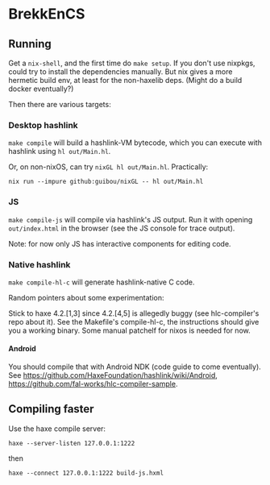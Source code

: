 # BrekkEnCS

## Running

Get a `nix-shell`, and the first time do `make setup`. If you don't use nixpkgs,
could try to install the dependencies manually. But nix gives a more hermetic
build env, at least for the non-haxelib deps. (Might do a build docker
eventually?)

Then there are various targets:

### Desktop hashlink

`make compile` will build a hashlink-VM bytecode, which you can execute with hashlink using `hl out/Main.hl`.

Or, on non-nixOS, can try `nixGL hl out/Main.hl`. Practically:

```
nix run --impure github:guibou/nixGL -- hl out/Main.hl
```

### JS

`make compile-js` will compile via hashlink's JS output. Run it with opening `out/index.html` in the browser (see the JS console for trace output).

Note: for now only JS has interactive components for editing code.

### Native hashlink

`make compile-hl-c` will generate hashlink-native C code.

Random pointers about some experimentation:

Stick to haxe 4.2.[1,3] since 4.2.[4,5] is allegedly buggy (see hlc-compiler's
repo about it). See the Makefile's compile-hl-c, the instructions should give
you a working binary. Some manual patchelf for nixos is needed for now.

#### Android

You should compile that with Android NDK (code guide to come eventually).
See https://github.com/HaxeFoundation/hashlink/wiki/Android, https://github.com/fal-works/hlc-compiler-sample.

## Compiling faster

Use the haxe compile server:

```
haxe --server-listen 127.0.0.1:1222
```
then
```
haxe --connect 127.0.0.1:1222 build-js.hxml
```
